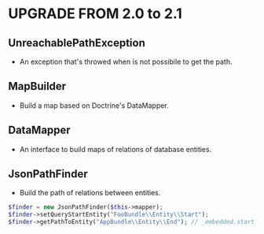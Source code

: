 UPGRADE FROM 2.0 to 2.1
=======================

UnreachablePathException
------------------------

 * An exception that's throwed when is not possibile to get the path.

MapBuilder
----------

 * Build a map based on Doctrine's DataMapper.

DataMapper
----------

 * An interface to build maps of relations of database entities.

JsonPathFinder
--------------

 * Build the path of relations between entities.

```php
$finder = new JsonPathFinder($this->mapper);
$finder->setQueryStartEntity("FooBundle\\Entity\\Start");
$finder->getPathToEntity("AppBundle\\Entity\\End"); // _embedded.start.end
```
